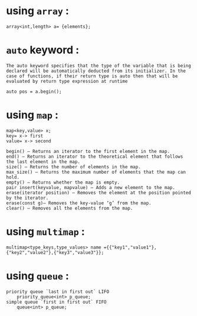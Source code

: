# using `array` :
    
    array<int,length> a= {elements};

# `auto` keyword : 
    
    The auto keyword specifies that the type of the variable that is being declared will be automatically deducted from its initializer. In the case of functions, if their return type is auto then that will be evaluated by return type expression at runtime
    
    auto pos = a.begin();

# using `map` :
    map<key,value> x;
    key= x-> first
    value= x-> second

    begin() – Returns an iterator to the first element in the map.
    end() – Returns an iterator to the theoretical element that follows the last element in the map.
    size() – Returns the number of elements in the map.
    max_size() – Returns the maximum number of elements that the map can hold.
    empty() – Returns whether the map is empty.
    pair insert(keyvalue, mapvalue) – Adds a new element to the map.
    erase(iterator position) – Removes the element at the position pointed by the iterator.
    erase(const g)– Removes the key-value ‘g’ from the map.
    clear() – Removes all the elements from the map.
# using `multimap` :
    multimap<type_keys,type_values> name ={{"key1","value1"},{"key2","value2"},{"key3","value3"}};
# using `queue` :
    priority queue `last in first out` LIFO 
        priority_queue<int> p_queue;
    simple queue `first in first out` FIFO
        queue<int> p_queue;
